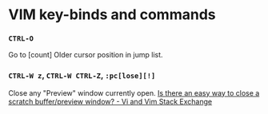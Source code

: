 # VIM key-binds and commands

### `CTRL-O`
Go to [count] Older cursor position in jump list.

### `CTRL-W z`, `CTRL-W CTRL-Z`, `:pc[lose][!]`
Close any "Preview" window currently open.
[Is there an easy way to close a scratch buffer/preview window? - Vi and Vim Stack Exchange](https://vi.stackexchange.com/questions/4056/is-there-an-easy-way-to-close-a-scratch-buffer-preview-window)
